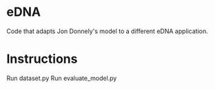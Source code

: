 # eDNA
Code that adapts Jon Donnely's model to a different eDNA application.

# Instructions
Run dataset.py
Run evaluate_model.py

